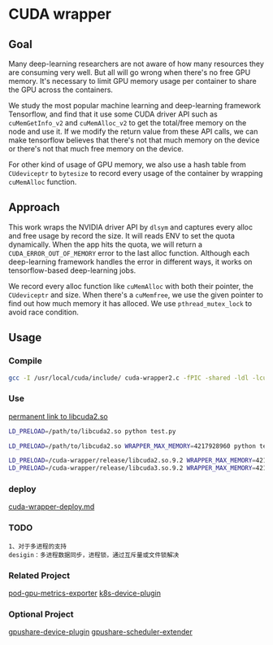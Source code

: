 # CUDA wrapper

## Goal

Many deep-learning researchers are not aware of how many resources they are consuming very well. But all will go wrong when there's no free GPU memory. It's necessary to limit GPU memory usage per container to share the GPU across the containers.

We study the most popular machine learning and deep-learning framework Tensorflow, and find that it use some CUDA driver API such as `cuMemGetInfo_v2` and `cuMemAlloc_v2` to get the total/free memory on the node and use it. If we modify the return value from these API calls, we can make tensorflow believes that there's not that much memory on the device or there's not that much free memory on the device.

For other kind of usage of GPU memory, we also use a hash table from `CUdeviceptr` to `bytesize` to record every usage of the container by wrapping `cuMemAlloc` function.

## Approach

This work wraps the NVIDIA driver API by `dlsym` and captures every alloc and free usage by record the size. It will reads ENV to set the quota dynamically. When the app hits the quota, we will return a `CUDA_ERROR_OUT_OF_MEMORY` error to the last alloc function. Although each deep-learning framework handles the error in different ways, it works on tensorflow-based deep-learning jobs.

We record every alloc function like `cuMemAlloc` with both their pointer, the `CUdeviceptr` and size. When there's a `cuMemfree`, we use the given pointer to find out how much memory it has alloced. We use `pthread_mutex_lock` to avoid race condition.

## Usage

### Compile

```bash
gcc -I /usr/local/cuda/include/ cuda-wrapper2.c -fPIC -shared -ldl -lcuda -o ./release/libcuda2.so

```

### Use

[permanent link to libcuda2.so](https://github.com/yzs981130/cuda-wrapper/releases/latest/download/libcuda2.so.10.1)


```bash
LD_PRELOAD=/path/to/libcuda2.so python test.py

```


```bash
LD_PRELOAD=/path/to/libcuda2.so WRAPPER_MAX_MEMORY=4217928960 python test.py

LD_PRELOAD=/cuda-wrapper/release/libcuda2.so.9.2 WRAPPER_MAX_MEMORY=4217928960 python mnist.py
LD_PRELOAD=/cuda-wrapper/release/libcuda3.so.9.2 WRAPPER_MAX_MEMORY=4217928960 python cifar10-pytorch.py

```

### deploy
[cuda-wrapper-deploy.md](./cuda-wrapper-deploy.md)

### TODO
```
1、对于多进程的支持
desigin：多进程数据同步，进程锁，通过互斥量或文件锁解决
```
### Related Project
[pod-gpu-metrics-exporter](https://github.com/ruanxingbaozi/pod-gpu-metrics-exporter)
[k8s-device-plugin](https://github.com/yzs981130/k8s-device-plugin)

### Optional Project
[gpushare-device-plugin](https://github.com/AliyunContainerService/gpushare-device-plugin)
[gpushare-scheduler-extender](https://github.com/AliyunContainerService/gpushare-scheduler-extender)